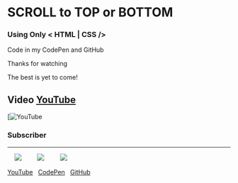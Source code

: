 # SCROLL to TOP or BOTTOM

### Using Only < HTML | CSS />

Code in my CodePen and GitHub

Thanks for watching

The best is yet to come!

## Video [YouTube](https://www.youtube.com/watch?v=VPRdSDTncK8 "YouTube")

[![](https://lh3.googleusercontent.com/t-lRYiBYsiiYRtD041G1Du4U9z9K3NEI9PBx4b5pNk24KRTuQfwdL5OdpEEsPK8-LilyHou8pDXHsq1xSnmWiZtaXp4O69peR32c1f2cx1dB5fmAjI5KCm3qYpKfkFGr5sFVm8f9rP89lWFDaOVIqlQYJjgvFmceR9GnyCcfgZDwhgM-iNwCgw5zsHIs1BKoTx-M6ga1wpjmkqNxNiTVW9aXQgQCy9XsFy7-stEttH1gRpn-QEAm0xN-jbFTUxDIMxH7elKrenvPd3c38leT-D3HxJzqPkHu02h5YemlQB2B38jpZKwLRUxOqby5mRoub4de2ARTV0n5UOOOYYG-ao5cWSHbzPS2Dp9g1cwnN_sNh-n2HhzJl-4H5pdqckpXg-BQ_I1qF2V8gmtsJVaz0BQTvjmtiYDHVJpbcSPUoZrbEx7qWo0xTv3QIw7dGZ-SXFGsLxmxd-dmpVrOrteuf8BLbBKIctavsmJUyAPJqbjzeRHvUW6UWVs7SXJgRzoZTEjsmdh1MiKSedv2sQwLOhHV7mWJlmtkGFEzdANKL4R8ahB_P-92WPn_pQBniLRrtw08tOL6zpuumjsEciLLl2qjyT0yb-D8og93Me7VfuYi-rlCsaMCxraJAfxsA1m056h5MYhOWGkhHsxOW_EJBreU6r8idSpjz0t4DgCyl7M1-KrlL6Tf=w1666-h937-no "YouTube")

### Subscriber

<hr>

&nbsp;&nbsp;&nbsp;&nbsp;[![](https://img.icons8.com/ios-filled/32/000000/youtube-play.png)](https://www.youtube.com/channel/UC1L00AiTiPEin5dnUCMHgdw "YouTube")&nbsp;&nbsp;&nbsp;&nbsp;&nbsp;&nbsp;&nbsp;&nbsp;
[![](https://img.icons8.com/material/32/000000/codepen.png)](https://codepen.io/lorenzecode "CodePen")&nbsp;&nbsp;&nbsp;&nbsp;&nbsp;&nbsp;&nbsp;&nbsp;
[![](https://img.icons8.com/material-rounded/32/000000/github.png)](https://github.com/lorenzecode "GitHub")

[YouTube](https://www.youtube.com/channel/UC1L00AiTiPEin5dnUCMHgdw)&nbsp;&nbsp;
[CodePen](https://codepen.io/lorenzecode)&nbsp;&nbsp;
[GitHub](https://github.com/lorenzecode)